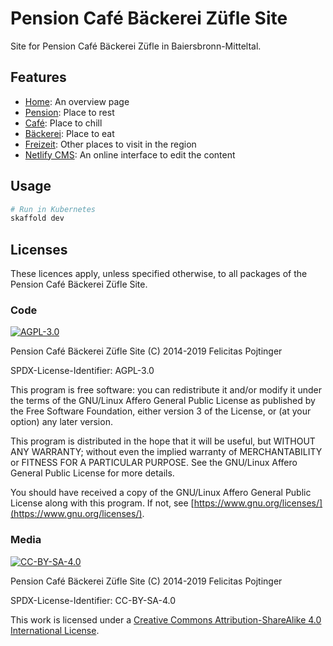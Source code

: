 # Pension Café Bäckerei Züfle Site

Site for Pension Café Bäckerei Züfle in Baiersbronn-Mitteltal.

## Features

- [Home](./src/_overviews/index.md): An overview page
- [Pension](./src/_overviews/pension.md): Place to rest
- [Café](./src/_overviews/cafe.md): Place to chill
- [Bäckerei](./src/_overviews/baeckerei.md): Place to eat
- [Freizeit](./src/_overviews/freizeit.md): Other places to visit in the region
- [Netlify CMS](./src/admin/config.yml): An online interface to edit the content

## Usage

```bash
# Run in Kubernetes
skaffold dev
```

## Licenses

These licences apply, unless specified otherwise, to all packages of the Pension Café Bäckerei Züfle Site.

### Code

[![AGPL-3.0](https://www.gnu.org/graphics/agplv3-155x51.png)](./LICENSE.md)

Pension Café Bäckerei Züfle Site (C) 2014-2019 Felicitas Pojtinger

SPDX-License-Identifier: AGPL-3.0

This program is free software: you can redistribute it and/or modify it under the terms of the GNU/Linux Affero General Public License as published by the Free Software Foundation, either version 3 of the License, or (at your option) any later version.

This program is distributed in the hope that it will be useful, but WITHOUT ANY WARRANTY; without even the implied warranty of MERCHANTABILITY or FITNESS FOR A PARTICULAR PURPOSE. See the GNU/Linux Affero General Public License for more details.

You should have received a copy of the GNU/Linux Affero General Public License along with this program. If not, see [https://www.gnu.org/licenses/](https://www.gnu.org/licenses/).

### Media

[![CC-BY-SA-4.0](https://licensebuttons.net/l/by-sa/4.0/88x31.png)](./LICENSE_MEDIA.md)

Pension Café Bäckerei Züfle Site (C) 2014-2019 Felicitas Pojtinger

SPDX-License-Identifier: CC-BY-SA-4.0

This work is licensed under a [Creative Commons Attribution-ShareAlike 4.0 International License](https://creativecommons.org/licenses/by-sa/4.0/).
